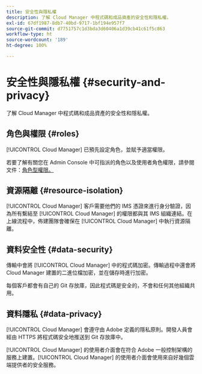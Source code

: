```yaml
---
title: 安全性與隱私權
description: 了解 Cloud Manager 中程式碼和成品資產的安全性和隱私權。
exl-id: 67df1987-8db7-40bd-9717-1bf194e957f7
source-git-commit: d7751757c1d3bda3d60406a1d39cb41c61f5c863
workflow-type: ht
source-wordcount: '189'
ht-degree: 100%

---
```



# 安全性與隱私權 {#security-and-privacy}

了解 Cloud Manager 中程式碼和成品資產的安全性和隱私權。

## 角色與權限 {#roles}

[!UICONTROL Cloud Manager] 已預先設定角色，並賦予適當權限。 

若要了解有關您在 Admin Console 中可指派的角色以及使用者角色權限，請參閱文件：[角色型權限。](/help/requirements/role-based-permissions.md)

## 資源隔離 {#resource-isolation}

[!UICONTROL Cloud Manager] 客戶需要他們的 IMS 憑證來進行身分驗證，因為所有繫結至 [!UICONTROL Cloud Manager] 的權限都與其 IMS 組織連結。在上線流程中，佈建團隊會確保在 [!UICONTROL Cloud Manager] 中執行資源隔離。

## 資料安全性 {#data-security}

傳輸中會將 [!UICONTROL Cloud Manager] 中的程式碼加密。傳輸過程中還會將 Cloud Manager 建置的二進位檔加密，並在儲存時進行加密。

每個客戶都會有自己的 Git 存放庫，因此程式碼是安全的，不會和任何其他組織共用。

## 資料隱私 {#data-privacy}

[!UICONTROL Cloud Manager] 會遵守由 Adobe 定義的隱私原則。開發人員會經由 HTTPS 將程式碼安全地推送到 Git 存放庫中。

[!UICONTROL Cloud Manager] 的使用者介面會在符合 Adobe 一般控制架構的服務上建置。[!UICONTROL Cloud Manager] 的使用者介面會使用來自好幾個雲端提供者的安全服務。
